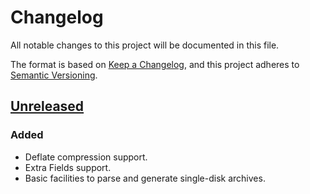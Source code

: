 # Changelog

All notable changes to this project will be documented in this file.

The format is based on [Keep a Changelog](https://keepachangelog.com/en/1.1.0/),
and this project adheres to [Semantic Versioning](https://semver.org/spec/v2.0.0.html).

## [Unreleased]
[comment]: <> (## [0.0.1] - 2024-04-15)

### Added

- Deflate compression support.
- Extra Fields support.
- Basic facilities to parse and generate single-disk archives.

[unreleased]: https://github.com/everalert/zzip/tree/HEAD
[comment]: https://github.com/everalert/zzip/compare/master...HEAD
[comment]: https://github.com/everalert/zzip/releases/tag/0.0.1